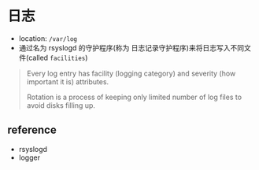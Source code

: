 # 日志

- location: `/var/log`
- 通过名为 rsyslogd 的守护程序(称为 日志记录守护程序)来将日志写入不同文件(called `facilities`)

> Every log entry has facility (logging category) and severity (how important it is) attributes.
>
> Rotation is a process of keeping only limited number of log files to avoid disks filling up.

## reference

- rsyslogd
- logger
